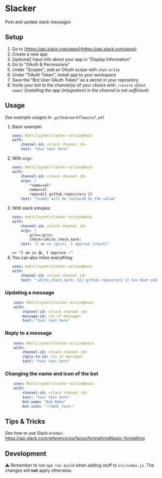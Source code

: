 # Slacker

Post and update slack messages

## Setup

1. Go to [https://api.slack.com/apps](https://api.slack.com/apps)
1. Create a new app
1. [optional] Input info about your app in "Display Information"
1. Go to "OAuth & Permissions"
1. Under "Scopes", add an OAuth scope with `chat:write`
1. Under "OAuth Token", install app to your workspace
1. Save the "Bot User OAuth Token" as a secret in your repository
1. Invite your bot to the channel(s) of your choice with: `/invite @[bot name]`
   (_installing the app (integration) in the channel is not sufficient_)

## Usage

_See example usages in `.github/workflows/wf.yml`_

1. Basic example:
   ```yaml
   uses: Mattilsynet/slacker-action@main
   with:
       channel-id: <slack channel id>
       text: "Your text here"
   ```
1. With `args`:
   ```yaml
   uses: Mattilsynet/slacker-action@main
   with:
       channel-id: <slack channel id>
       args: |
           "name=val"
           name=val
           repo=${{ github.repository }}
       text: "[name] will be replaced by the value"
   ```
1. With slack emojies:
   ```yaml
   uses: mattilsynet/slacker-action@main
   with:
       channel-id: <slack channel id>
       args: |
           grin=:grin:
           check=:white_check_mark:
       text: "I am so [grin], I approve [check]"
   ```
   `=> "I am so 😁, I approve ✅"`
1. You can also inline everything:
   ```yaml
   uses: mattilsynet/slacker-action@main
   with:
       channel-id: <slack channel id>
       text: ":white_check_mark: ${{ github.repository }} has been published :rocket:"
   ```

### Updating a message

```yaml
    uses: Mattilsynet/slacker-action@main
    with:
        channel-id: <slack channel id>
        message-id: <ts of message>
        text: "Your text here"
```

### Reply to a message

```yaml
    uses: Mattilsynet/slacker-action@main
    with:
        channel-id: <slack channel id>
        reply-to-id: <ts of message>
        text: "Your text here"
```

### Changing the name and icon of the bot

```yaml
    uses: Mattilsynet/slacker-action@main
    with:
        channel-id: <slack channel id>
        text: "Your text here"
        bot-name: "Bob Bobo"
        bot-icon: ":robot_face:"
```

## Tips & Tricks

See how to use Slack `mrkdwn`:
https://api.slack.com/reference/surfaces/formatting#basic-formatting

## Development

⚠️ Remember to run `npm run build` when adding stuff to `src/index.js`. The changes
will **not** apply otherwise.
